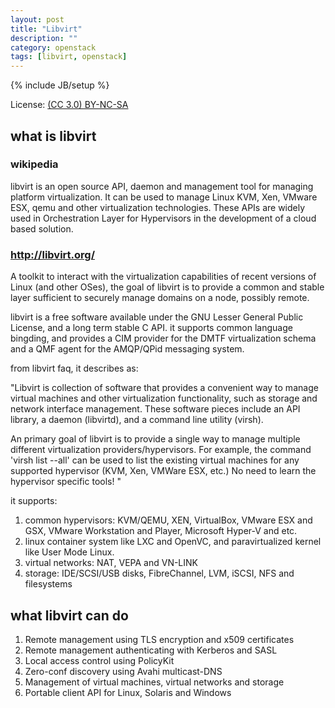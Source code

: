 ```yaml
---
layout: post
title: "Libvirt"
description: ""
category: openstack
tags: [libvirt, openstack]
---
```

{% include JB/setup %}

License: [(CC 3.0) BY-NC-SA](http://creativecommons.org/licenses/by-nc-sa/3.0/)

## what is libvirt

### wikipedia
  libvirt is an open source API, daemon and management tool for managing platform virtualization. It can be used to manage Linux KVM, Xen, VMware ESX, qemu and other virtualization technologies. These APIs are widely used in Orchestration Layer for Hypervisors in the development of a cloud based solution.

### http://libvirt.org/
  A toolkit to interact with the virtualization capabilities of recent versions of Linux (and other OSes), the goal of libvirt is to provide a common and stable layer sufficient to securely manage domains on a node, possibly remote.

  libvirt is a free software available under the GNU Lesser General Public License, and a long term stable C API. it supports common language bingding, and provides a CIM provider for the DMTF virtualization schema and a QMF agent for the AMQP/QPid messaging system.

  from libvirt faq, it describes as:

  "Libvirt is collection of software that provides a convenient way to manage virtual machines and other virtualization functionality, such as storage and network interface management. These software pieces include an API library, a daemon (libvirtd), and a command line utility (virsh).

An primary goal of libvirt is to provide a single way to manage multiple different virtualization providers/hypervisors. For example, the command 'virsh list --all' can be used to list the existing virtual machines for any supported hypervisor (KVM, Xen, VMWare ESX, etc.) No need to learn the hypervisor specific tools! "

  it supports:

1. common hypervisors: KVM/QEMU, XEN, VirtualBox, VMware ESX and GSX, VMware Workstation and Player, Microsoft Hyper-V and etc.
2. linux container system like LXC and OpenVC, and paravirtualized kernel like User Mode Linux.
3. virtual networks: NAT, VEPA and VN-LINK
4. storage: IDE/SCSI/USB disks, FibreChannel, LVM, iSCSI, NFS and filesystems

## what libvirt can do

1. Remote management using TLS encryption and x509 certificates
2. Remote management authenticating with Kerberos and SASL
3. Local access control using PolicyKit
4. Zero-conf discovery using Avahi multicast-DNS
5. Management of virtual machines, virtual networks and storage
6. Portable client API for Linux, Solaris and Windows
